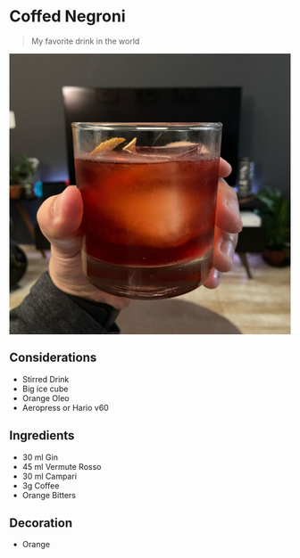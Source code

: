 # Coffed Negroni

> My favorite drink in the world

<div align=>
	<img align="center" width="600px" src="/assets/img/negroni-classic.jpg">
</div> 

## Considerations

* Stirred Drink
* Big ice cube
* Orange Oleo
* Aeropress or Hario v60

## Ingredients

* 30 ml Gin
* 45 ml Vermute Rosso
* 30 ml Campari
* 3g Coffee 
* Orange Bitters

## Decoration

* Orange
